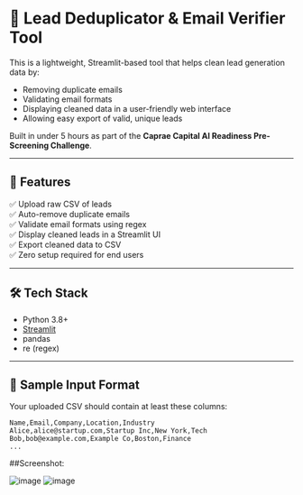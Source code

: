 # 📧 Lead Deduplicator & Email Verifier Tool

This is a lightweight, Streamlit-based tool that helps clean lead generation data by:
- Removing duplicate emails
- Validating email formats
- Displaying cleaned data in a user-friendly web interface
- Allowing easy export of valid, unique leads

Built in under 5 hours as part of the **Caprae Capital AI Readiness Pre-Screening Challenge**.

---

## 🚀 Features

✅ Upload raw CSV of leads  
✅ Auto-remove duplicate emails  
✅ Validate email formats using regex  
✅ Display cleaned leads in a Streamlit UI  
✅ Export cleaned data to CSV  
✅ Zero setup required for end users  

---

## 🛠️ Tech Stack

- Python 3.8+
- [Streamlit](https://streamlit.io/)
- pandas
- re (regex)

---

## 📁 Sample Input Format

Your uploaded CSV should contain at least these columns:

```csv
Name,Email,Company,Location,Industry
Alice,alice@startup.com,Startup Inc,New York,Tech
Bob,bob@example.com,Example Co,Boston,Finance
...
```

##Screenshot:

![image](https://github.com/user-attachments/assets/f18e1ed9-543a-479e-889c-a7603263b476)
![image](https://github.com/user-attachments/assets/2e16c603-12d3-4a1d-8910-80dfb9efebe8)



